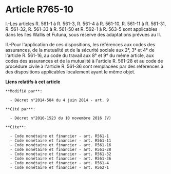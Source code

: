 # Article R765-10

I.-Les articles R. 561-1 à R. 561-3, R. 561-4 à R. 561-10, R. 561-11 à R. 561-31, R. 561-32, R. 561-33 à R. 561-50 et R.
562-1 à R. 563-5 sont applicables dans les îles Wallis et Futuna, sous réserve des adaptations prévues au II. 

II.-Pour l'application de ces dispositions, les références aux codes des assurances, de la mutualité et de la sécurité
sociale aux 2°, 3° et 4° de l'article R. 561-16, au code du travail aux 8° et 9° du même article, aux codes des assurances et
de la mutualité à l'article R. 561-28 et au code de procédure civile à l'article R. 561-36 sont remplacées par des références
à des dispositions applicables localement ayant le même objet.

**Liens relatifs à cet article**

	**Modifié par**:

	  - Décret n°2014-584 du 4 juin 2014 - art. 9

	**Cité par**:

	  - Décret n°2016-1523 du 10 novembre 2016 (V)

	**Cite**:

	  - Code monétaire et financier - art. R561-1
	  - Code monétaire et financier - art. R561-11
	  - Code monétaire et financier - art. R561-16
	  - Code monétaire et financier - art. R561-28
	  - Code monétaire et financier - art. R561-32
	  - Code monétaire et financier - art. R561-36
	  - Code monétaire et financier - art. R561-4
	  - Code monétaire et financier - art. R562-1
